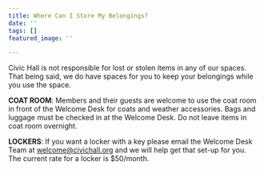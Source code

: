 ```yaml
---
title: Where Can I Store My Belongings?
date: ''
tags: []
featured_image: ''

---
```

Civic Hall is not responsible for lost or stolen items in any of our spaces. That being said, we do have spaces for you to keep your belongings while you use the space.

**COAT ROOM**: Members and their guests are welcome to use the coat room in front of the Welcome Desk for coats and weather accessories. Bags and luggage must be checked in at the Welcome Desk. Do not leave items in coat room overnight.

**LOCKERS**: If you want a locker with a key please email the Welcome Desk Team at welcome@civichall.org and we will help get that set-up for you. The current rate for a locker is $50/month.